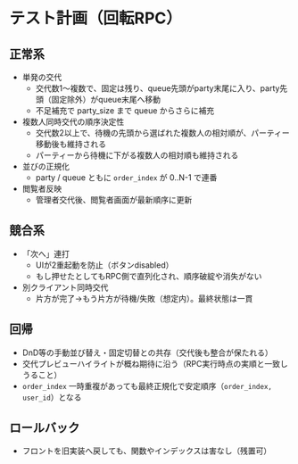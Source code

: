 # テスト計画（回転RPC）

## 正常系
- 単発の交代
  - 交代数1〜複数で、固定は残り、queue先頭がparty末尾に入り、party先頭（固定除外）がqueue末尾へ移動
  - 不足補充で party_size まで queue からさらに補充
- 複数人同時交代の順序決定性
  - 交代数2以上で、待機の先頭から選ばれた複数人の相対順が、パーティー移動後も維持される
  - パーティーから待機に下がる複数人の相対順も維持される
- 並びの正規化
  - party / queue ともに `order_index` が 0..N-1 で連番
- 閲覧者反映
  - 管理者交代後、閲覧者画面が最新順序に更新

## 競合系
- 「次へ」連打
  - UIが2重起動を防止（ボタンdisabled）
  - もし押せたとしてもRPC側で直列化され、順序破綻や消失がない
- 別クライアント同時交代
  - 片方が完了→もう片方が待機/失敗（想定内）。最終状態は一貫

## 回帰
- DnD等の手動並び替え・固定切替との共存（交代後も整合が保たれる）
- 交代プレビューハイライトが概ね期待に沿う（RPC実行時点の実順と一致しうること）
 - `order_index` 一時重複があっても最終正規化で安定順序（`order_index, user_id`）となる

## ロールバック
- フロントを旧実装へ戻しても、関数やインデックスは害なし（残置可）
